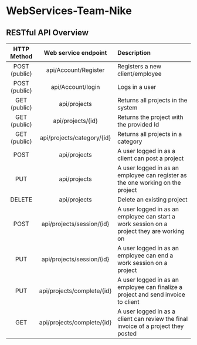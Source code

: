 # WebServices-Team-Nike

## RESTful API Overview
| HTTP Method | Web service endpoint | Description |
|:----------:|:-----------:|:-------------|
|POST (public) | api/Account/Register | Registers a new client/employee |
|POST (public) | api/Account/login | Logs in a user |
|GET (public) | api/projects | Returns all projects in the system |
|GET (public) | api/projects/{id} | Returns the project with the provided Id |
|GET (public) | api/projects/category/{id} | Returns all projects in a category |
|POST | api/projects | A user logged in as a client can post a project |
|PUT | api/projects | A user logged in as an employee can register as the one working on the project |
|DELETE |api/projects|Delete an existing project|
|POST | api/projects/session/{id} | A user logged in as an employee can start a work session on a project they are working on |
|PUT | api/projects/session/{id} | A user logged in as an employee can end a work session on a project |
|PUT | api/projects/complete/{id} | A user logged in as an employee can finalize a project and send invoice to client |
|GET | api/projects/complete/{id} | A user logged in as a client can review the final invoice of a project they posted |
